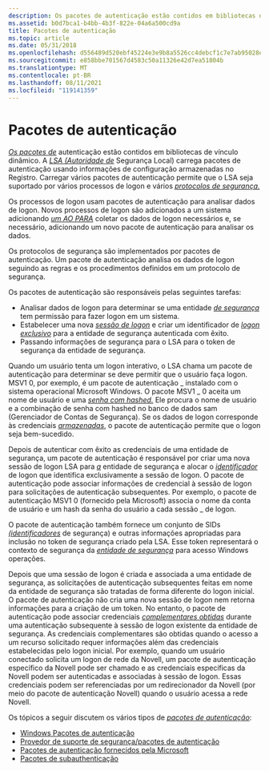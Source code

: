 ```yaml
---
description: Os pacotes de autenticação estão contidos em bibliotecas de vínculo dinâmico.
ms.assetid: b0d7bca1-b4bb-4b3f-822e-04a6a500cd9a
title: Pacotes de autenticação
ms.topic: article
ms.date: 05/31/2018
ms.openlocfilehash: d556489d520ebf45224e3e9b8a5526cc4debcf1c7e7ab95028ecd9e35a6de217
ms.sourcegitcommit: e858bbe701567d4583c50a11326e42d7ea51804b
ms.translationtype: MT
ms.contentlocale: pt-BR
ms.lasthandoff: 08/11/2021
ms.locfileid: "119141359"
---
```

# <a name="authentication-packages"></a>Pacotes de autenticação

[*Os pacotes de*](/windows/desktop/SecGloss/a-gly) autenticação estão contidos em bibliotecas de vínculo dinâmico. A [*LSA (Autoridade de*](/windows/desktop/SecGloss/l-gly) Segurança Local) carrega pacotes de autenticação usando informações de configuração armazenadas no Registro. Carregar vários pacotes de autenticação permite que o LSA seja suportado por vários processos de logon e vários [*protocolos de segurança.*](/windows/desktop/SecGloss/s-gly)

Os processos de logon usam pacotes de autenticação para analisar dados de logon. Novos processos de logon são adicionados a um sistema adicionando [*um AO PARA*](/windows/desktop/SecGloss/g-gly) coletar os dados de logon necessários e, se necessário, adicionando um novo pacote de autenticação para analisar os dados.

Os protocolos de segurança são implementados por pacotes de autenticação. Um pacote de autenticação analisa os dados de logon seguindo as regras e os procedimentos definidos em um protocolo de segurança.

Os pacotes de autenticação são responsáveis pelas seguintes tarefas:

-   Analisar dados de logon para determinar se uma entidade [*de segurança*](/windows/desktop/SecGloss/s-gly) tem permissão para fazer logon em um sistema.
-   Estabelecer uma nova [*sessão de logon*](/windows/desktop/SecGloss/l-gly) e criar um identificador de [*logon exclusivo*](/windows/desktop/SecGloss/l-gly) para a entidade de segurança autenticada com êxito.
-   Passando informações de segurança para o LSA para o token de segurança da entidade de segurança.

Quando um usuário tenta um logon interativo, o LSA chama um pacote de autenticação para determinar se deve permitir que o usuário faça logon. MSV1 0, por exemplo, é um pacote de autenticação \_ instalado com o sistema operacional Microsoft Windows. O pacote MSV1 \_ 0 aceita um nome de usuário e uma [*senha com hashed.*](/windows/desktop/SecGloss/h-gly) Ele procura o nome de usuário e a combinação de senha com hashed no banco de dados sam (Gerenciador de Contas de Segurança). Se os dados de logon corresponde às credenciais [*armazenadas*](/windows/desktop/SecGloss/c-gly), o pacote de autenticação permite que o logon seja bem-sucedido.

Depois de autenticar com êxito as credenciais de uma entidade de segurança, um pacote de autenticação é responsável por criar uma nova sessão de logon LSA para [*a*](/windows/desktop/SecGloss/s-gly) entidade de segurança e alocar o [*identificador*](/windows/desktop/SecGloss/l-gly) de logon que identifica exclusivamente a sessão de logon. O pacote de autenticação pode associar informações de credencial à sessão de logon para solicitações de autenticação subsequentes. Por exemplo, o pacote de autenticação MSV1 0 (fornecido pela Microsoft) associa o nome da conta de usuário e um hash da senha do usuário a cada sessão \_ de logon.

O pacote de autenticação também fornece um conjunto de SIDs [*(identificadores*](/windows/desktop/SecGloss/s-gly) de segurança) e outras informações apropriadas para inclusão no token de segurança criado pela LSA. Esse token representará o contexto de segurança da [*entidade de segurança*](/windows/desktop/SecGloss/c-gly) para acesso Windows operações.

Depois que uma sessão de logon é criada e associada a uma entidade de segurança, as solicitações de autenticação subsequentes feitas em nome da entidade de segurança são tratadas de forma diferente do logon inicial. O pacote de autenticação não cria uma nova sessão de logon nem retorna informações para a criação de um token. No entanto, o pacote de autenticação pode associar credenciais [*complementares obtidas*](/windows/desktop/SecGloss/s-gly) durante uma autenticação subsequente à sessão de logon existente da entidade de segurança. As credenciais complementares são obtidas quando o acesso a um recurso solicitado requer informações além das credenciais estabelecidas pelo logon inicial. Por exemplo, quando um usuário conectado solicita um logon de rede da Novell, um pacote de autenticação específico da Novell pode ser chamado e as credenciais específicas da Novell podem ser autenticadas e associadas à sessão de logon. Essas credenciais podem ser referenciadas por um redirecionador da Novell (por meio do pacote de autenticação Novell) quando o usuário acessa a rede Novell.

Os tópicos a seguir discutem os vários tipos de [*pacotes de autenticação*](/windows/desktop/SecGloss/a-gly):

-   [Windows Pacotes de autenticação](windows-authentication-packages.md)
-   [Provedor de suporte de segurança/pacotes de autenticação](security-support-provider-authentication-packages.md)
-   [Pacotes de autenticação fornecidos pela Microsoft](authentication-packages-provided-by-microsoft.md)
-   [Pacotes de subauthenticação](subauthentication-packages.md)

 

 
